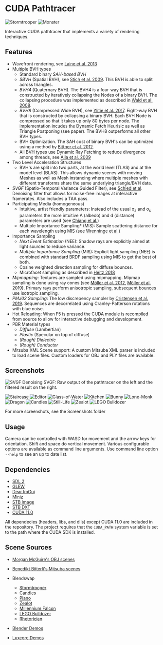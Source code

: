# CUDA Pathtracer

![Stormtrooper](Screenshots/stormtrooper.png "Stormtrooper")
![Monster](Screenshots/monster-under-bed.png "Monster Under Bed")

Interactive CUDA pathtracer that implements a variety of rendering techniques. 

## Features

- Wavefront rendering, see [Laine et al. 2013](https://research.nvidia.com/sites/default/files/pubs/2013-07_Megakernels-Considered-Harmful/laine2013hpg_paper.pdf)
- Multiple BVH types
  - Standard binary *SAH-based BVH*
  - *SBVH* (Spatial BVH), see [Stich et al. 2009](https://www.nvidia.in/docs/IO/77714/sbvh.pdf). This BVH is able to split across triangles.
  - *BVH4* (Quaternary BVH). The BVH4 is a four-way BVH that is constructed by iteratively collapsing the Nodes of a binary BVH. The collapsing procedure was implemented as described in [Wald et al. 2008](https://graphics.stanford.edu/~boulos/papers/multi_rt08.pdf).
  - *BVH8* (Compressed Wide BVH), see [Ylitie et al. 2017](https://research.nvidia.com/sites/default/files/publications/ylitie2017hpg-paper.pdf). Eight-way BVH that is constructed by collapsing a binary BVH. Each BVH Node is compressed so that it takes up only 80 bytes per node. The implementation incudes the Dynamic Fetch Heurisic as well as Triangle Postponing (see paper). The BVH8 outperforms all other BVH types.
  - BVH Optimization. The SAH cost of binary BVH's can be optimized using a method by [Bittner et al. 2012](https://dspace.cvut.cz/bitstream/handle/10467/15603/2013-Fast-Insertion-Based-Optimization-of-Bounding-Volume-Hierarchies.pdf).
  - All BVH types use Dynamic Ray Fetching to reduce divergence among threads, see [Aila et al. 2009](https://www.nvidia.com/docs/IO/76976/HPG2009-Trace-Efficiency.pdf)
- Two Level Acceleration Structures
  - BVH's are split into two parts, at the world level (TLAS) and at the model level (BLAS). This allows dynamic scenes with moving Meshes as well as Mesh instancing where multiple meshes with different transforms share the same underlying triangle/BVH data.
- *SVGF* (Spatio-Temporal Variance Guided Filter), see [Schied et al](https://cg.ivd.kit.edu/publications/2017/svgf/svgf_preprint.pdf). Denoising filter that allows for noise-free images at interactive framerates. Also includes a TAA pass.
- Participating Media (homogeneous)
  - Intuitive, artist friendly parameters: Instead of the usual σ<sub>a</sub> and σ<sub>s</sub> parameters the more intuitive A (albedo) and d (distance) parameters are used (see [Chiang et al.](https://dl-acm-org.proxy.library.uu.nl/doi/10.1145/2897839.2927433)) 
  - Multiple Importance Sampling* (MIS): Sample scattering distance for each wavelength using MIS (see [Wrenninge et al.](https://graphics.pixar.com/library/PathTracedSubsurface/paper.pdf))
- Importance Sampling
  - *Next Event Estimation* (NEE): Shadow rays are explicitly aimed at light sources to reduce variance.
  - *Multiple Importance Sampling* (MIS): Explicit light sampling (NEE) is combined with standard BRDF sampling using MIS to get the best of both.
  - Cosine weighted direction sampling for diffuse bounces.
  - Microfacet sampling as described in [Heitz 2018](http://jcgt.org/published/0007/04/01/)
- *Mipmapping*: Textures are sampled using mipmapping. Mipmap sampling is done using ray cones (see [Möller et al. 2012](http://www.jcgt.org/published/0010/01/01/), [Möller et al. 2019](https://media.contentapi.ea.com/content/dam/ea/seed/presentations/2019-ray-tracing-gems-chapter-20-akenine-moller-et-al.pdf)). Primary rays perform anisotropic sampling, subsequent bounces use isotropic sampling.
- *PMJ02 Sampling*: The low discrepency sampler by [Cristensen et al. 2019](https://graphics.pixar.com/library/ProgressiveMultiJitteredSampling/paper.pdf). Sequences are decorrelated using Cranley-Patterson rotations with blue noise.
- Hot Reloading: When F5 is pressed the CUDA module is recompiled from source to allow for interactive debugging and development.
- PBR Material types
  - *Diffuse* (Lambertian)
  - *Plastic* (Specular on top of diffuse)
  - *(Rough) Dielectric*
  - *(Rough) Conductor*
- Mitsuba XML Scene support: A custom Mitsuba XML parser is included to load scene files. Custom loaders for OBJ and PLY files are available.

## Screenshots

![SVGF Denoising](Screenshots/SVGF.png "SVGF Denoising")
SVGF: Raw output of the pathtracer on the left and the filtered result on the right.

![Staircase](Screenshots/Staircase.png "Staircase Scene")
![Editor](Screenshots/Editor.png "Interactive Scene editor")
![Glass-of-Water](Screenshots/glass-of-water.png "Glass of Water")
![Kitchen](Screenshots/kitchen.png "Kitchen")
![Bunny](Screenshots/bunny.png "Furry Bunny")
![Lone-Monk](Screenshots/lone-monk.png "Lone Monk")
![Dragon](Screenshots/dragon.png "Dragon")
![Candles](Screenshots/candles.png "Candles")
![Still-Life](Screenshots/still-life.png "Still Life")
![Zealot](Screenshots/zealot.png "Zealot")
![LEGO Bulldozer](Screenshots/lego-bulldozer.png "LEGO Bulldozer")

For more screenshots, see the Screenshots folder

## Usage

Camera can be controlled with WASD for movement and the arrow keys for orientation. Shift and space do vertical movement.
Various configurable options are available as command line arguments. Use command line option `--help` to see an up to date list.

## Dependencies

- [SDL 2](https://www.libsdl.org/)
- [GLEW](http://glew.sourceforge.net/)
- [Dear ImGui](https://github.com/ocornut/imgui)
- [Miniz](https://github.com/richgel999/miniz)
- [STB Image](https://github.com/nothings/stb)
- [STB DXT](https://github.com/nothings/stb)
- [CUDA 11.0](https://developer.nvidia.com/cuda-11.0-download-archive)

All dependecies (headers, libs, and dlls) except CUDA 11.0 are included in the repository.
The project requires that the ```CUDA_PATH``` system variable is set to the path where the CUDA SDK is installed.

## Scene Sources

- [Morgan McGuire's OBJ scenes](https://casual-effects.com/data/)

- [Benedikt Bitterli's Mitsuba scenes](https://benedikt-bitterli.me/resources/)

- Blendswap
	- [Stormtrooper](https://www.blendswap.com/blend/13953)
	- [Candles](https://blendswap.com/blend/1845)
	- [Piano](https://blendswap.com/blend/29080)
	- [Zealot](https://blendswap.com/blend/17301)
	- [Millennium Falcon](https://blendswap.com/blend/5843)
	- [LEGO Bulldozer](https://blendswap.com/blend/11490)
	- [Rhetorician](https://blendswap.com/blend/21704)

- [Blender Demos](https://www.blender.org/download/demo-files/)

- [Luxcore Demos](https://luxcorerender.org/example-scenes/)
